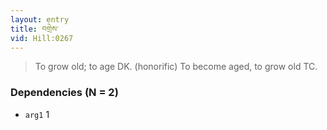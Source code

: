 ```yaml
---
layout: entry
title: བགྲེས་
vid: Hill:0267
---
```

> To grow old; to age DK\. (honorific) To become aged, to grow old TC\.


### Dependencies (N = 2)
* `arg1` 1
